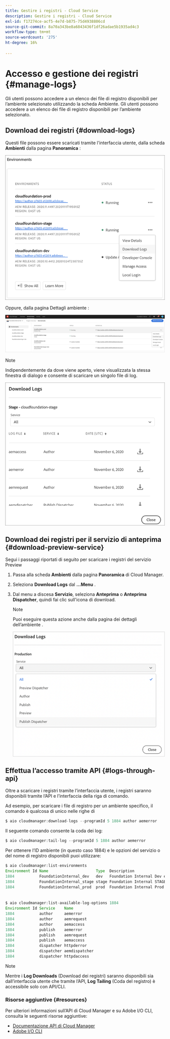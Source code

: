 ```yaml
---
title: Gestire i registri - Cloud Service
description: Gestire i registri - Cloud Service
exl-id: f17274ce-acf5-4e7d-b875-75d4938806cd
source-git-commit: 8a70a343be8a6843436f1df26adae5b1935ad4c3
workflow-type: tm+mt
source-wordcount: '275'
ht-degree: 16%

---
```


# Accesso e gestione dei registri {#manage-logs}

Gli utenti possono accedere a un elenco dei file di registro disponibili per l’ambiente selezionato utilizzando la scheda Ambiente. Gli utenti possono accedere a un elenco dei file di registro disponibili per l’ambiente selezionato.

## Download dei registri {#download-logs}

Questi file possono essere scaricati tramite l&#39;interfaccia utente, dalla scheda **Ambienti** dalla pagina **Panoramica** :

![](assets/download-logs1.png)

Oppure, dalla pagina Dettagli ambiente :

![](assets/download-logs.png)

>[!NOTE]
>Indipendentemente da dove viene aperto, viene visualizzata la stessa finestra di dialogo e consente di scaricare un singolo file di log.

![](assets/download-logs2.png)

## Download dei registri per il servizio di anteprima {#download-preview-service}

Segui i passaggi riportati di seguito per scaricare i registri del servizio Preview

1. Passa alla scheda **Ambienti** dalla pagina **Panoramica** di Cloud Manager.

1. Seleziona **Download Logs** dal **...Menu** .

1. Dal menu a discesa **Servizio**, seleziona **Anteprima** o **Anteprima Dispatcher**, quindi fai clic sull&#39;icona di download.

   >[!NOTE]
   >Puoi eseguire questa azione anche dalla pagina dei dettagli dell’ambiente .

   ![](assets/download-preview.png)


## Effettua l’accesso tramite API {#logs-through-api}

Oltre a scaricare i registri tramite l’interfaccia utente, i registri saranno disponibili tramite l’API e l’interfaccia della riga di comando.

Ad esempio, per scaricare i file di registro per un ambiente specifico, il comando è qualcosa di unico nelle righe di

```java
$ aio cloudmanager:download-logs --programId 5 1884 author aemerror
```

Il seguente comando consente la coda dei log:

```java
$ aio cloudmanager:tail-log --programId 5 1884 author aemerror
```

Per ottenere l’ID ambiente (in questo caso 1884) e le opzioni del servizio o del nome di registro disponibili puoi utilizzare:

```java
$ aio cloudmanager:list-environments
Environment Id Name                     Type  Description                          
1884           FoundationInternal_dev   dev   Foundation Internal Dev environment  
1884           FoundationInternal_stage stage Foundation Internal STAGE environment
1884           FoundationInternal_prod  prod  Foundation Internal Prod environment
 
 
$ aio cloudmanager:list-available-log-options 1884
Environment Id Service    Name         
1884           author     aemerror     
1884           author     aemrequest   
1884           author     aemaccess    
1884           publish    aemerror     
1884           publish    aemrequest   
1884           publish    aemaccess    
1884           dispatcher httpderror   
1884           dispatcher aemdispatcher
1884           dispatcher httpdaccess
```

>[!NOTE]
>Mentre i **Log Downloads** (Download dei registri) saranno disponibili sia dall’interfaccia utente che tramite l’API, **Log Tailing** (Coda del registro) è accessibile solo con API/CLI.

### Risorse aggiuntive {#resources}

Per ulteriori informazioni sull’API di Cloud Manager e su Adobe I/O CLI, consulta le seguenti risorse aggiuntive:

* [Documentazione API di Cloud Manager](https://www.adobe.io/apis/experiencecloud/cloud-manager/docs.html)
* [Adobe I/O CLI](https://github.com/adobe/aio-cli-plugin-cloudmanager)
